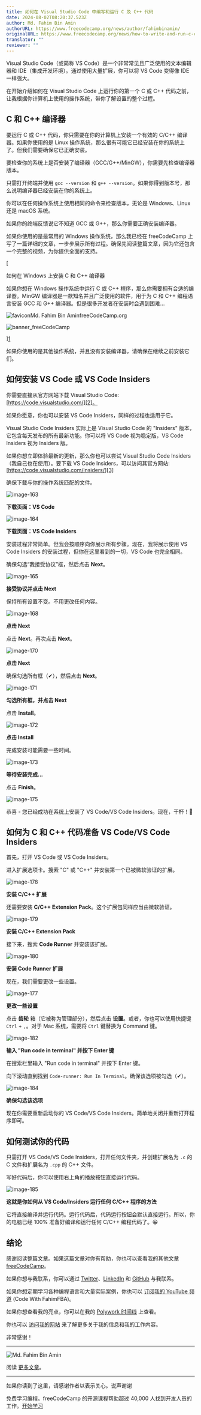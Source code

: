 ```yaml
---
title: 如何在 Visual Studio Code 中编写和运行 C 及 C++ 代码
date: 2024-08-02T08:20:37.523Z
author: Md. Fahim Bin Amin
authorURL: https://www.freecodecamp.org/news/author/fahimbinamin/
originalURL: https://www.freecodecamp.org/news/how-to-write-and-run-c-cpp-code-on-visual-studio-code/
translator: ""
reviewer: ""
---
```


Visual Studio Code（或简称 VS Code）是一个非常常见且广泛使用的文本编辑器和 IDE（集成开发环境）。通过使用大量扩展，你可以将 VS Code 变得像 IDE 一样强大。

<!-- more -->

在开始介绍如何在 Visual Studio Code 上运行你的第一个 C 或 C++ 代码之前，让我根据你计算机上使用的操作系统，带你了解设置的整个过程。

## C 和 C++ 编译器

要运行 C 或 C++ 代码，你只需要在你的计算机上安装一个有效的 C/C++ 编译器。如果你使用的是 Linux 操作系统，那么很有可能它已经安装在你的系统上了。但我们需要确保它已正确安装。

要检查你的系统上是否安装了编译器（GCC/G++/MinGW），你需要先检查编译器版本。

只需打开终端并使用 `gcc --version` 和 `g++ --version`。如果你得到版本号，那么说明编译器已经安装在你的系统上。

你可以在任何操作系统上使用相同的命令来检查版本，无论是 Windows、Linux 还是 macOS 系统。

如果你的终端反馈说它不知道 GCC 或 G++，那么你需要正确安装编译器。

如果你使用的是最常用的 Windows 操作系统，那么我已经在 freeCodeCamp 上写了一篇详细的文章，一步步展示所有过程。确保先阅读整篇文章，因为它还包含一个完整的视频，为你提供全面的支持。

[

如何在 Windows 上安装 C 和 C++ 编译器

如果你想在 Windows 操作系统中运行 C 或 C++ 程序，那么你需要拥有合适的编译器。MinGW 编译器是一款知名并且广泛使用的软件，用于为 C 和 C++ 编程语言安装 GCC 和 G++ 编译器。但是很多开发者在安装时会遇到困难...

![favicon](https://cdn.freecodecamp.org/universal/favicons/favicon.ico)Md. Fahim Bin AminfreeCodeCamp.org

![banner_freeCodeCamp](https://www.freecodecamp.org/news/content/images/2022/02/banner_freeCodeCamp.png)

][1]

如果你使用的是其他操作系统，并且没有安装编译器，请确保在继续之前安装它们。

## 如何安装 VS Code 或 VS Code Insiders

你需要直接从官方网站下载 Visual Studio Code: [https://code.visualstudio.com/][2]。

如果你愿意，你也可以安装 VS Code Insiders，同样的过程也适用于它。

Visual Studio Code Insiders 实际上是 Visual Studio Code 的 "Insiders" 版本，它包含每天发布的所有最新功能。你可以将 VS Code 视为稳定版，VS Code Insiders 视为 Insiders 版。

如果你想立即体验最新的更新，那么你也可以尝试 Visual Studio Code Insiders（我自己也在使用）。要下载 VS Code Insiders，可以访问其官方网站: [https://code.visualstudio.com/insiders/][3]

确保下载与你的操作系统匹配的文件。

![image-163](https://www.freecodecamp.org/news/content/images/2023/01/image-163.png)

**下载页面：VS Code**

![image-164](https://www.freecodecamp.org/news/content/images/2023/01/image-164.png)

**下载页面：VS Code Insiders**

安装过程非常简单。但我会按顺序向你展示所有步骤。现在，我将展示使用 VS Code Insiders 的安装过程，但你在这里看到的一切，VS Code 也完全相同。

确保勾选“我接受协议”框，然后点击 **Next**。

![image-165](https://www.freecodecamp.org/news/content/images/2023/01/image-165.png)

**接受协议并点击 Next**

保持所有设置不变。不用更改任何内容。

![image-168](https://www.freecodecamp.org/news/content/images/2023/01/image-168.png)

**点击 Next**

点击 **Next**。再次点击 **Next**。

![image-170](https://www.freecodecamp.org/news/content/images/2023/01/image-170.png)

**点击 Next**

确保勾选所有框（✔），然后点击 **Next**。

![image-171](https://www.freecodecamp.org/news/content/images/2023/01/image-171.png)

**勾选所有框，并点击 Next**

点击 **Install**。

![image-172](https://www.freecodecamp.org/news/content/images/2023/01/image-172.png)

**点击 Install**

完成安装可能需要一些时间。

![image-173](https://www.freecodecamp.org/news/content/images/2023/01/image-173.png)

**等待安装完成...**

点击 **Finish**。

![image-175](https://www.freecodecamp.org/news/content/images/2023/01/image-175.png)



恭喜 - 您已经成功在系统上安装了 VS Code/VS Code Insiders。现在，干杯！🥂

## 如何为 C 和 C++ 代码准备 VS Code/VS Code Insiders

首先，打开 VS Code 或 VS Code Insiders。

进入扩展选项卡。搜索 "C" 或 "C++" 并安装第一个已被微软验证的扩展。

![image-178](https://www.freecodecamp.org/news/content/images/2023/01/image-178.png)

**安装 C/C++ 扩展**

还需要安装 **C/C++ Extension Pack**。这个扩展包同样应当由微软验证。

![image-179](https://www.freecodecamp.org/news/content/images/2023/01/image-179.png)

**安装 C/C++ Extension Pack**

接下来，搜索 **Code Runner** 并安装该扩展。

![image-180](https://www.freecodecamp.org/news/content/images/2023/01/image-180.png)

**安装 Code Runner 扩展**

现在，我们需要更改一些设置。

![image-177](https://www.freecodecamp.org/news/content/images/2023/01/image-177.png)

**更改一些设置**

点击 **齿轮** 箱（它被称为管理部分），然后点击 **设置**。或者，你也可以使用快捷键 `Ctrl` + `,`。对于 Mac 系统，需要将 `Ctrl` 键替换为 Command 键。

![image-182](https://www.freecodecamp.org/news/content/images/2023/01/image-182.png)

**输入 "Run code in terminal" 并按下 Enter 键**

在搜索栏里输入 "Run code in terminal" 并按下 Enter 键。

向下滚动直到找到 `Code-runner: Run In Terminal`。确保该选项被勾选（✔）。

![image-184](https://www.freecodecamp.org/news/content/images/2023/01/image-184.png)

**确保勾选该选项**

现在你需要重新启动你的 VS Code/VS Code Insiders。简单地关闭并重新打开程序即可。

## 如何测试你的代码

只需打开 VS Code/VS Code Insiders，打开任何文件夹，并创建扩展名为 `.c` 的 C 文件和扩展名为 `.cpp` 的 C++ 文件。

写好代码后，你可以使用右上角的播放按钮直接运行代码。

![image-185](https://www.freecodecamp.org/news/content/images/2023/01/image-185.png)

**这就是你如何从 VS Code/Insiders 运行任何 C/C++ 程序的方法**

它将直接编译并运行代码。运行代码后，代码运行按钮会默认直接运行。所以，你的电脑已经 100% 准备好编译和运行任何 C/C++ 编程代码了。😀

## 结论

感谢阅读整篇文章。如果这篇文章对你有帮助，你也可以查看我的其他文章 [freeCodeCamp][4]。

如果你想与我联系，你可以通过 [Twitter][5]、[LinkedIn][6] 和 [GitHub][7] 与我联系。

如果你想定期学习各种编程语言和大量实际案例，你也可以 [订阅我的 YouTube 频道][8] (Code With FahimFBA)。

如果你想查看我的亮点，你可以在我的 [Polywork 时间线][9] 上查看。

你也可以 [访问我的网站][10] 来了解更多关于我的信息和我的工作内容。

非常感谢！

---

![Md. Fahim Bin Amin](https://www.freecodecamp.org/news/content/images/size/w60/2024/06/Md.-Fahim-Bin-Amin.jpg)

阅读 [更多文章][11]。

---

如果你读到了这里，请感谢作者以表示关心。说声谢谢

免费学习编程。freeCodeCamp 的开源课程帮助超过 40,000 人找到开发人员的工作。[开始学习][12]

[1]: https://www.freecodecamp.org/news/how-to-install-c-and-cpp-compiler-on-windows/
[2]: https://code.visualstudio.com/
[3]: https://code.visualstudio.com/insiders/
[4]: https://www.freecodecamp.org/news/author/fahimbinamin/
[5]: https://twitter.com/Fahim_FBA
[6]: https://www.linkedin.com/in/fahimfba/
[7]: https://github.com/FahimFBA
[8]: https://www.youtube.com/@FahimAmin?sub_confirmation=1
[9]: https://www.polywork.com/fahimbinamin
[10]: https://fahimbinamin.com/
[11]: /news/author/fahimbinamin/
[12]: https://www.freecodecamp.org/learn/

